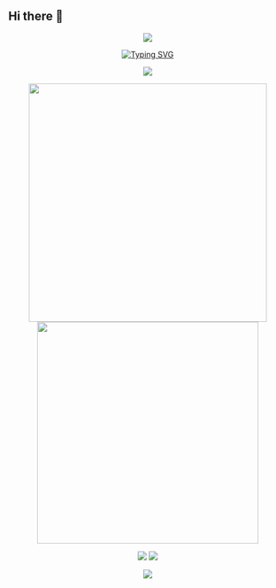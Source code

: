 ## Hi there 👋
<p align="center">
<img src="https://capsule-render.vercel.app/api?type=waving&height=300&color=gradient&text=Hello%20Coders&textBg=false" />
</p>
<p align="center">
<a href="https://git.io/typing-svg"><img src="https://readme-typing-svg.demolab.com?font=Fira+Code&weight=500&size=24&pause=1000&width=435&lines=Welcome+to+my+profile" alt="Typing SVG" /></a>
</p>
<p align="center">
  <a href="https://skillicons.dev">
    <img src="https://skillicons.dev/icons?i=vue,py,anaconda,flask,github,gmail,md,mongodb,mysql,pycharm" />
  </a>
</p>
<p align="center">
<img align="center" width="430" src="https://github-readme-stats.vercel.app/api?username=Zhong0118&theme=synthwave&show_icons=true&show=reviews&hide_title=true&hide=contribs&hide_border=true" />
<img align="center" width="400" src="https://streak-stats.demolab.com?user=Zhong0118&theme=github-dark-blue&date_format=%5BY.%5Dn.j&hide_border=true" />
</p>
<p align="center">
<img src="https://github-readme-activity-graph.vercel.app/graph?username=Zhong0118&theme=github-compact&hide_border=true&area=true&custom_title=Contribution%20Graph" />
<img src="https://github-readme-stats.vercel.app/api/top-langs/?username=Zhong0118&layout=compact" />
</p>

<p align="center">
<img src="https://capsule-render.vercel.app/api?type=waving&height=300&color=gradient&text=Thank%20You&textBg=false&section=footer" />
</p>



<!--
**Zhong0118/Zhong0118** is a ✨ _special_ ✨ repository because its `README.md` (this file) appears on your GitHub profile.

Here are some ideas to get you started:

- 🔭 I’m currently working on ...
- 🌱 I’m currently learning ...
- 👯 I’m looking to collaborate on ...
- 🤔 I’m looking for help with ...
- 💬 Ask me about ...
- 📫 How to reach me: ...
- 😄 Pronouns: ...
- ⚡ Fun fact: ...
-->
